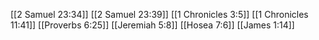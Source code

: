 [[2 Samuel 23:34]]
[[2 Samuel 23:39]]
[[1 Chronicles 3:5]]
[[1 Chronicles 11:41]]
[[Proverbs 6:25]]
[[Jeremiah 5:8]]
[[Hosea 7:6]]
[[James 1:14]]
